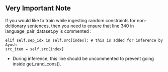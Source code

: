 ## Very Important Note

If you would like to train while ingesting random constraints for non-dcitionary sentences, then you need to ensure that line 340 in language_pair_dataset.py is commented :
``` 
elif self.sep_idx in self.src[index]: # this is added for inference by Ayush
src_item = self.src[index]
```

- During inference, this line should be uncommented to prevent going inside get_rand_cons().